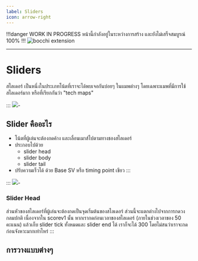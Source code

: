 ```yaml
---
label: Sliders
icon: arrow-right
---
```

!!!danger WORK IN PROGRESS
หน้านี้กำลังอยู่ในระหว่างการสร้าง และยังไม่เสร็จสมบูรณ์ 100%
!!!
![bocchi extension](https://cdn.discordapp.com/attachments/531833851375386634/1061877550185451590/image.png)

---

# Sliders
สไลเดอร์ เป็นหนึ่งในประเภทโน้ตที่เราจะได้พบเจอกันบ่อยๆ ในแมพต่างๆ โดยเฉพาะแมพที่มีการใช้สไลเดอร์มาก หรือที่เรียกกันว่า "tech maps"

:::
![](https://cdn.discordapp.com/attachments/531833851375386634/1061951050044690472/image.png)-
## Slider คืออะไร
- โน้ตที่ผู้เล่นจะต้องกดค้าง และเลื่อนเมาส์ไปตามทางชองสไลเดอร์
- ประกอบไปด้วย
  - slider head
  - slider body
  - slider tail
- ปรับความเร็วได้ ด้วย Base SV หรือ timing point เขียว
:::

:::
![](https://cdn.discordapp.com/attachments/1055806798101233777/1061977346736930836/image.png)-
### Slider Head
ส่วนหัวของสไลเดอร์ที่ผู้เล่นจะต้องกดเป็นจุดเริ่มต้นของสไลเดอร์ ส่วนนี้จะแตกต่างไปจากการกดวงกลมปกติ เนื่องจากใน scorev1 นั้น หากเรากดก่อนเวลาของสไลเดอร์ (ภายในช่วงเวลาของ 50 คะแนน) แล้วเก็บ slider tick ทั้งหมดและ slider end ได้ เราก็จะได้ 300 โดยไม่สนว่าเราจะกดก่อนจังหวะมากเท่าไหร่ 
:::



## การวางแบบต่างๆ